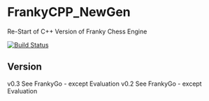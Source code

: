 # FrankyCPP_NewGen
Re-Start of C++ Version of Franky Chess Engine

[![Build Status](https://api.travis-ci.org/frankkopp/FrankyCPP_NewGen.svg?branch=master)](https://api.travis-ci.org/frankkopp/FrankyCPP_NewGen)

## Version
v0.3 See FrankyGo - except Evaluation
v0.2 See FrankyGo - except Evaluation
